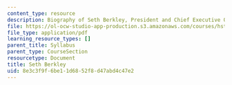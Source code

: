 ```yaml
---
content_type: resource
description: Biography of Seth Berkley, President and Chief Executive Officer, IAVI.
file: https://ol-ocw-studio-app-production.s3.amazonaws.com/courses/hst-939-designing-and-sustaining-technology-innovation-for-global-health-practice-spring-2008/8e3c3f9f6be11d6852f8d47abd4c47e2_seth_bio.pdf
file_type: application/pdf
learning_resource_types: []
parent_title: Syllabus
parent_type: CourseSection
resourcetype: Document
title: Seth Berkley
uid: 8e3c3f9f-6be1-1d68-52f8-d47abd4c47e2
---
```

